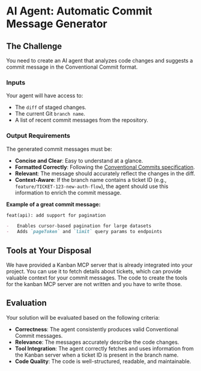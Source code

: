 # AI Agent: Automatic Commit Message Generator

## The Challenge

You need to create an AI agent that analyzes code changes and suggests a commit message in the Conventional Commit format.

### Inputs

Your agent will have access to:

-   The `diff` of staged changes.
-   The current Git `branch name`.
-   A list of recent commit messages from the repository.

### Output Requirements

The generated commit messages must be:

-   **Concise and Clear**: Easy to understand at a glance.
-   **Formatted Correctly**: Following the [Conventional Commits specification](https://www.conventionalcommits.org/en/v1.0.0/).
-   **Relevant**: The message should accurately reflect the changes in the diff.
-   **Context-Aware**: If the branch name contains a ticket ID (e.g., `feature/TICKET-123-new-auth-flow`), the agent should use this information to enrich the commit message.

**Example of a great commit message:**

```markdown
feat(api): add support for pagination

-   Enables cursor-based pagination for large datasets
-   Adds `pageToken` and `limit` query params to endpoints
```

## Tools at Your Disposal

We have provided a Kanban MCP server that is already integrated into your project.
You can use it to fetch details about tickets, which can provide valuable context for your commit messages.
The code to create the tools for the kanban MCP server are not written and you have to write those.

## Evaluation

Your solution will be evaluated based on the following criteria:

-   **Correctness**: The agent consistently produces valid Conventional Commit messages.
-   **Relevance**: The messages accurately describe the code changes.
-   **Tool Integration**: The agent correctly fetches and uses information from the Kanban server when a ticket ID is present in the branch name.
-   **Code Quality**: The code is well-structured, readable, and maintainable.
